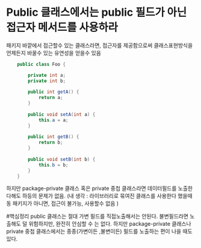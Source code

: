 # Public 클래스에서는 public 필드가 아닌 접근자 메서드를 사용하라

패키지 바깥에서 접근할수 있는 클래스라면, 접근자를 제공함으로써 클래스표현방식을 언제든지 바꿀수 있는
유연성을 얻을수 있음

```java
	public class Foo {

		private int a;
		private int b;
	
		public int getA() {
			return a;
		}
	
		public void setA(int a) {
			this.a = a;
		}
	
		public int getB() {
			return b;
		}
	
		public void setB(int b) {
			this.b = b;
		}
	}
```

하지만 package-private 클래스 혹은 private 중첩 클래스라면 데이터필드를 노출한다해도 하등의 문제가 없음.
(내 생각 : 라이브러리로 묶여진 클래스를 사용한다 했을때 동 패키지가 아니면, 접근이 불가능, 사용할수 없음 )


#핵심정리
public 클래스는 절대 가변 필드를 직접노출해서는 안된다. 불변필드라면 노출해도 덜 위험하지만, 완전히 안심할 수 는 없다.
하지만 package-private 클래스나 private 중첩 클래스에서는 종종(가변이든 ,불변이든) 필드를 노출하는 편이 나을 때도 있다.



